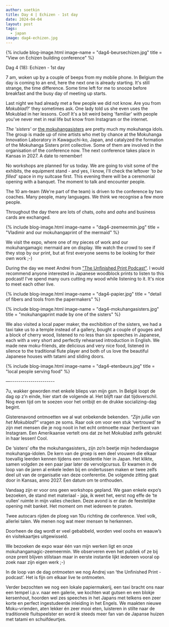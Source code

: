 ```yaml
---
author: soetkin
title: Day 4 | Echizen - 1st day
date: 2024-04-04
layout: post
tags:
  - japan
image: dag4-echizen.jpg
---
```

{% include blog-image.html image-name = "dag4-beursechizen.jpg"  title = "View on Echizen building conference" %}


Dag 4 (18): Echizen - 1st day

7 am, woken up by a couple of beeps from my mobile phone. In Belgium the day is coming to an end, here the next one is already starting. It's still strange, the time difference. Some time left for me to snooze before breakfast and the busy day of meeting up starts.

Last night we had already met a few people we did not know. Are you from *Mokublad*?' they sometimes ask. One lady told us she even uses the Mokublad in her lessons. Cool!
It's a bit weird being 'familiar' with people you've never met in real life but know from Instagram or the internet. 

*The 'sisters'* or [the mokuhangasisters](https://mokuhangasisters.com/work) are pretty much my mokuhanga idols. The group is made up of nine artists who met by chance at the Mokuhanga Innovation Laboratory in Kawaguchi-ko, Japan, and  catalyzed the formation of the Mokuhanga Sisters print collective. Some of them are  involved in the organisation of the conference now. 
The next conference takes place in Kansas in 2027. A date to remember!

No workshops are planned for us today. We are going to visit some of the exhibits, the equipment stand - and yes, I know, I'll check the leftover *'to be filled'* space in my suitcase first. 
This evening there will be a ceremonial opening with a banquet. The moment to talk and encounter people.

The 10 am-team (We're part of the team) is driven to the conference by two coaches. Many people, many languages. We think we recognise a few more people.

Throughout the day there are lots of chats, *oohs* and *aahs* and business cards are exchanged.

{% include blog-image.html image-name = "dag4-zeemeermin.jpg"  title = "Vladimir and our mokuhangaprint of the mermaid" %}

We visit the expo, where one of my pieces of work and our mokuhangamagic mermaid are on display. We watch the crowd to see if they stop by our print, but at first everyone seems to be looking for their own work ;-)

During the day we meet Andrei from ["The Unfinished Print Podcast"](https://theunfinishedprint.libsyn.com). I would recommend anyone interested in Japanese woodblock prints to listen to this podcast! I've spend many ours cutting my wood while listening to it. It's nice to meet each other live. 

{% include blog-image.html image-name = "dag4-papier.jpg"  title = "detail of fibers and tools from the papermakers" %}

{% include blog-image.html image-name = "dag4-mokuhangasisters.jpg"  title = "mokuhangaprint made by one of the sisters" %}

We also visited a local paper maker, the exchibition of the sisters, we had a taxi take us to a temple instead of a gallery, bought a couple of gouges and a block of cherry wood, listened to no less than six speeches in Japanese, each with a very short and perfectly rehearsed introduction in English. We made new moku-friends, ate delicious and very nice food, listened in silence to the traditional flute player and both of us love the beautiful Japanese houses with tatami and sliding doors. 

{% include blog-image.html image-name = "dag4-etenbeurs.jpg"  title = "local people serving food" %}









—----------------------


7u, wakker geworden met enkele blieps van mijn gsm. In België loopt de dag op z’n einde, hier start de volgende al. Het blijft raar dat tijdsverschil. Nog even tijd om te soezen voor het ontbijt en de drukke socializing-dag begint.


Gisterenavond ontmoetten we al wat onbekende bekenden. _“Zijn jullie van het Mokublad_?” vragen ze soms. Raar ook om voor een stuk ‘vertrouwd’ te zijn met mensen die je nog nooit in het echt ontmoette maar (her)kent van Instagram. Een Amerikaanse vertelt ons dat ze het Mokublad zelfs gebruikt in haar lessen! Cool.


De ‘sisters’ ofte the mokuhangasisters_ zijn zo’n beetje mijn hedendaagse mokuhanga-idolen. De kern van de groep is een deel vrouwen die elkaar toevallig leerden kennen tijdens een residentie hier in Japan. Het klikte, samen volgden ze een paar jaar later de vervolgcursus. Er kwamen in de loop van de jaren al enkele leden bij en ondertussen maken er twee zelfs deel uit van de organisatie van deze conferentie. De volgende zitting gaat door in Kansas, anno 2027\. Een datum om te onthouden.


Vandaag zijn er voor ons geen workshops gepland. We gaan enkele expo‘s bezoeken, de stand met materiaal - jaja, ik weet het, eerst nog effe de ‘te vullen’ ruimte in mijn valies checken. Deze avond is er dan de feestelijke opening mét banket. Het moment om met iedereen te praten.


Twee autocars rijden de ploeg van 10u richting de conference. Veel volk, allerlei talen. We menen nog wat meer mensen te herkennen.


Doorheen de dag wordt er veel gebabbeld, worden veel ooohs en waauw’s én visitekaartjes uitgewisseld.


We bezoeken de expo waar één van mijn werken ligt en onze mokuhangamagic-zeemeermin. We observeren even het publiek of ze bij onze prent blijven stilstaan maar in eerste instantie lijkt iedereen vooral op zoek naar zijn eigen werk ;-)


In de loop van de dag ontmoeten we nog Andrej van ‘the Unfinished Print - podcast’. Het is fijn om elkaar live te ontmoeten. 


Verder bezochten we nog een lokale papiermakerij, een taxi bracht ons naar een tempel i.p.v. naar een galerie, we kochten wat gutsen en een blokje kersenhout, hoorden wel zes speeches in het Japans met telkens een zeer korte en perfect ingestudeerde inleiding in het Engels. We maakten nieuwe Moku-vrienden, aten lekker én zeer mooi eten, luisteren in stilte naar de traditionele fluitspeelster en word ik steeds meer fan van de Japanse huizen met tatami en schuifdeurtjes. 
